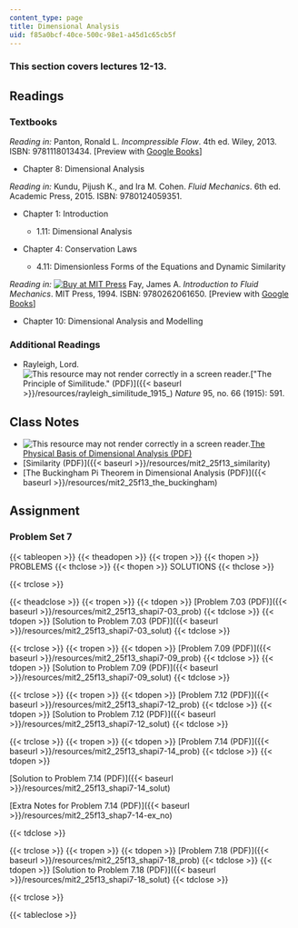 ```yaml
---
content_type: page
title: Dimensional Analysis
uid: f85a0bcf-40ce-500c-98e1-a45d1c65cb5f
---
```


### This section covers lectures 12-13.

Readings
--------

### Textbooks

_Reading in:_ Panton, Ronald L. _Incompressible Flow_. 4th ed. Wiley, 2013. ISBN: 9781118013434. \[Preview with [Google Books](http://books.google.com/books?id=sa4eAAAAQBAJ&pg=PAfrontcover)\]

*   Chapter 8: Dimensional Analysis

_Reading in:_ Kundu, Pijush K., and Ira M. Cohen. _Fluid Mechanics_. 6th ed. Academic Press, 2015. ISBN: 9780124059351.

*   Chapter 1: Introduction
    *   1.11: Dimensional Analysis

*   Chapter 4: Conservation Laws
    *   4.11: Dimensionless Forms of the Equations and Dynamic Similarity

_Reading in:_ [![Buy at MIT
Press](/images/mp_logo.gif)](https://mitpress.mit.edu/9780262061650) Fay, James A. _Introduction to Fluid Mechanics_. MIT Press, 1994. ISBN: 9780262061650. \[Preview with [Google Books](http://books.google.com/books?id=XGVpue4954wC&pg=PAfrontcover)\]

*   Chapter 10: Dimensional Analysis and Modelling

### Additional Readings

*   Rayleigh, Lord. ![This resource may not render correctly in a screen reader.](/images/inacessible.gif)["The Principle of Similitude." (PDF)]({{< baseurl >}}/resources/rayleigh_similitude_1915_) _Nature_ 95, no. 66 (1915): 591.

Class Notes
-----------

*   ![This resource may not render correctly in a screen reader.](/images/inacessible.gif)[The Physical Basis of Dimensional Analysis (PDF)](http://web.mit.edu/2.25/www/pdf/DA_unified.pdf)
*   [Similarity (PDF)]({{< baseurl >}}/resources/mit2_25f13_similarity)
*   [The Buckingham Pi Theorem in Dimensional Analysis (PDF)]({{< baseurl >}}/resources/mit2_25f13_the_buckingham)

Assignment
----------

### Problem Set 7

{{< tableopen >}}
{{< theadopen >}}
{{< tropen >}}
{{< thopen >}}
PROBLEMS
{{< thclose >}}
{{< thopen >}}
SOLUTIONS
{{< thclose >}}

{{< trclose >}}

{{< theadclose >}}
{{< tropen >}}
{{< tdopen >}}
[Problem 7.03 (PDF)]({{< baseurl >}}/resources/mit2_25f13_shapi7-03_prob)
{{< tdclose >}}
{{< tdopen >}}
[Solution to Problem 7.03 (PDF)]({{< baseurl >}}/resources/mit2_25f13_shapi7-03_solut)
{{< tdclose >}}

{{< trclose >}}
{{< tropen >}}
{{< tdopen >}}
[Problem 7.09 (PDF)]({{< baseurl >}}/resources/mit2_25f13_shapi7-09_prob)
{{< tdclose >}}
{{< tdopen >}}
[Solution to Problem 7.09 (PDF)]({{< baseurl >}}/resources/mit2_25f13_shapi7-09_solut)
{{< tdclose >}}

{{< trclose >}}
{{< tropen >}}
{{< tdopen >}}
[Problem 7.12 (PDF)]({{< baseurl >}}/resources/mit2_25f13_shapi7-12_prob)
{{< tdclose >}}
{{< tdopen >}}
[Solution to Problem 7.12 (PDF)]({{< baseurl >}}/resources/mit2_25f13_shapi7-12_solut)
{{< tdclose >}}

{{< trclose >}}
{{< tropen >}}
{{< tdopen >}}
[Problem 7.14 (PDF)]({{< baseurl >}}/resources/mit2_25f13_shapi7-14_prob)
{{< tdclose >}}
{{< tdopen >}}


[Solution to Problem 7.14 (PDF)]({{< baseurl >}}/resources/mit2_25f13_shapi7-14_solut)

[Extra Notes for Problem 7.14 (PDF)]({{< baseurl >}}/resources/mit2_25f13_shap7-14-ex_no)


{{< tdclose >}}

{{< trclose >}}
{{< tropen >}}
{{< tdopen >}}
[Problem 7.18 (PDF)]({{< baseurl >}}/resources/mit2_25f13_shapi7-18_prob)
{{< tdclose >}}
{{< tdopen >}}
[Solution to Problem 7.18 (PDF)]({{< baseurl >}}/resources/mit2_25f13_shapi7-18_solut)
{{< tdclose >}}

{{< trclose >}}

{{< tableclose >}}
